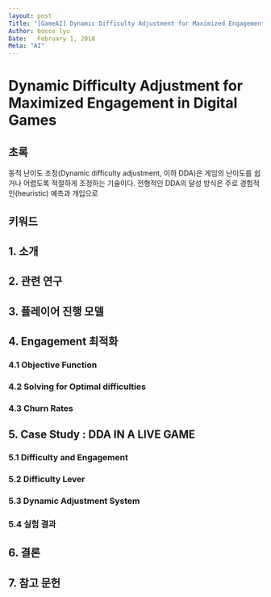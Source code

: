 ```yaml
---
layout: post
Title: "[GameAI] Dynamic Difficulty Adjustment for Maximized Engagement in Digital Games"
Author: bosco lyu
Date:   February 1, 2018
Meta: "AI"
---
```



# Dynamic Difficulty Adjustment for Maximized Engagement in Digital Games

## 초록
동적 난이도 조정(Dynamic difficulty adjustment, 이하 DDA)은 게임의 난이도를 쉽거나 어렵도록 적절하게 조정하는 기술이다. 전형적인 DDA의 달성 방식은 주로 경험적인(heuristic) 예측과 개입으로   

## 키워드

## 1. 소개

## 2. 관련 연구

## 3. 플레이어 진행 모델

## 4. Engagement 최적화

### 4.1 Objective Function

### 4.2 Solving for Optimal difficulties

### 4.3 Churn Rates

## 5. Case Study : DDA IN A LIVE GAME

### 5.1 Difficulty and Engagement

### 5.2 Difficulty Lever

### 5.3 Dynamic Adjustment System

### 5.4 실험 결과

## 6. 결론

## 7. 참고 문헌

